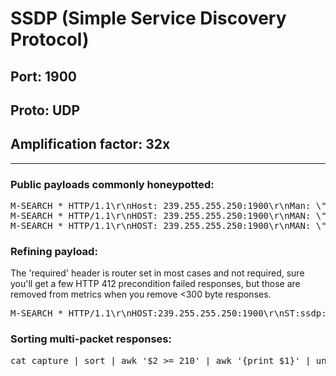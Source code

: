 # SSDP (Simple Service Discovery Protocol)

## Port: 1900

## Proto: UDP

## Amplification factor: 32x

---

### Public payloads commonly honeypotted:

<pre>
M-SEARCH * HTTP/1.1\r\nHost: 239.255.255.250:1900\r\nMan: \"ssdp:discover\"\r\nMX: 3\r\nST: upnp:all\r\n\r\n
M-SEARCH * HTTP/1.1\r\nHOST: 239.255.255.250:1900\r\nMAN: \"ssdp:discover\"\r\nMX: 2\r\nST: ssdp:all\r\n\r\n
M-SEARCH * HTTP/1.1\r\nHOST: 239.255.255.250:1900\r\nMAN: \"ssdp:discover\"\r\nMX: 2\r\nST: upnp:discover\r\n\r\n
</pre>

### Refining payload:

The 'required' header is router set in most cases and not required, sure you'll get a few HTTP 412 precondition failed responses, but those are removed from metrics when you remove <300 byte responses.

<pre>
M-SEARCH * HTTP/1.1\r\nHOST:239.255.255.250:1900\r\nST:ssdp:all\r\nMAN:\"ssdp:discover\"\r\n\r\n
</pre>

### Sorting multi-packet responses:

<pre>
cat capture | sort | awk '$2 >= 210' | awk '{print $1}' | uniq -c | awk '$1 >= 7' | awk '{print $2}' > SSDP_output.txt
</pre>
